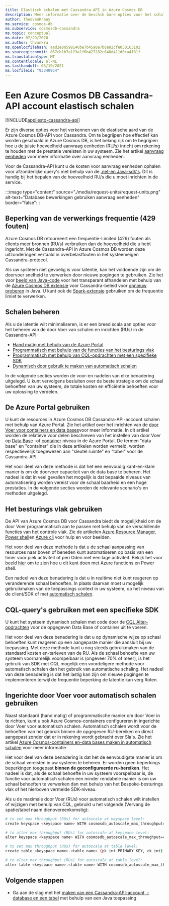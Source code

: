 ```yaml
---
title: Elastisch schalen met Cassandra-API in Azure Cosmos DB
description: Meer informatie over de beschik bare opties voor het schalen van een Azure Cosmos DB Cassandra-API-account en hun voor delen/nadelen
author: TheovanKraay
ms.service: cosmos-db
ms.subservice: cosmosdb-cassandra
ms.topic: conceptual
ms.date: 07/29/2020
ms.author: thvankra
ms.openlocfilehash: aad2e80598146be7b45a8a7b8a02cfe050163102
ms.sourcegitcommit: 867cb1b7a1f3a1f0b427282c648d411d0ca4f81f
ms.translationtype: MT
ms.contentlocale: nl-NL
ms.lasthandoff: 03/19/2021
ms.locfileid: "93340954"
---
```

# <a name="elastically-scale-an-azure-cosmos-db-cassandra-api-account"></a>Een Azure Cosmos DB Cassandra-API account elastisch schalen
[!INCLUDE[appliesto-cassandra-api](includes/appliesto-cassandra-api.md)]

Er zijn diverse opties voor het verkennen van de elastische aard van de Azure Cosmos DB-API voor Cassandra. Om te begrijpen hoe effectief kan worden geschaald in Azure Cosmos DB, is het belang rijk om te begrijpen hoe u de juiste hoeveelheid aanvraag eenheden (RU/s) inricht om rekening te houden met de prestatie vereisten in uw systeem. Zie het artikel [aanvraag eenheden](request-units.md) voor meer informatie over aanvraag eenheden. 

Voor de Cassandra-API kunt u de kosten voor aanvraag eenheden ophalen voor afzonderlijke query's met behulp van de [.net-en Java-sdk's](./find-request-unit-charge-cassandra.md). Dit is handig bij het bepalen van de hoeveelheid RU/s die u moet inrichten in de service.

:::image type="content" source="./media/request-units/request-units.png" alt-text="Database bewerkingen gebruiken aanvraag eenheden" border="false":::

## <a name="handling-rate-limiting-429-errors"></a>Beperking van de verwerkings frequentie (429 fouten)

Azure Cosmos DB retourneert een frequentie-Limited (429) fouten als clients meer bronnen (RU/s) verbruiken dan de hoeveelheid die u hebt ingericht. Met de Cassandra-API in Azure Cosmos DB worden deze uitzonderingen vertaald in overbelastfouten in het systeemeigen Cassandra-protocol. 

Als uw systeem niet gevoelig is voor latentie, kan het voldoende zijn om de doorvoer snelheid te verwerken door nieuwe pogingen te gebruiken. Zie het voor [beeld van Java-code](https://github.com/Azure-Samples/azure-cosmos-cassandra-java-retry-sample) voor het transparant afhandelen met behulp van de [Azure Cosmos DB extensie](https://github.com/Azure/azure-cosmos-cassandra-extensions) voor Cassandra-beleid voor [opnieuw proberen](https://docs.datastax.com/en/developer/java-driver/4.4/manual/core/retries/) in Java. U kunt ook de [Spark-extensie](https://mvnrepository.com/artifact/com.microsoft.azure.cosmosdb/azure-cosmos-cassandra-spark-helper) gebruiken om de frequentie limiet te verwerken.

## <a name="manage-scaling"></a>Schalen beheren

Als u de latentie wilt minimaliseren, is er een breed scala aan opties voor het beheren van de door Voer van schalen en inrichten (RUs) in de Cassandra-API:

* [Hand matig met behulp van de Azure Portal](#use-azure-portal)
* [Programmatisch met behulp van de functies van het besturings vlak](#use-control-plane)
* [Programmatisch met behulp van CQL-opdrachten met een specifieke SDK](#use-cql-queries)
* [Dynamisch door gebruik te maken van automatisch schalen](#use-autoscale)

In de volgende secties worden de voor-en nadelen van elke benadering uitgelegd. U kunt vervolgens besluiten over de beste strategie om de schaal behoeften van uw systeem, de totale kosten en efficiëntie behoeften voor uw oplossing te verdelen.

## <a name="use-the-azure-portal"></a><a id="use-azure-portal"></a>De Azure Portal gebruiken

U kunt de resources in Azure Cosmos DB Cassandra-API-account schalen met behulp van Azure Portal. Zie het artikel over het inrichten van de [door Voer voor containers en data bases](set-throughput.md)voor meer informatie. In dit artikel worden de relatieve voor delen beschreven van het instellen van door Voer op [Data Base](set-throughput.md#set-throughput-on-a-database) -of [container](set-throughput.md#set-throughput-on-a-container) niveau in de Azure Portal. De termen "data base" en "container" die in deze artikelen worden vermeld, worden respectievelijk toegewezen aan "sleutel ruimte" en "tabel" voor de Cassandra-API.

Het voor deel van deze methode is dat het een eenvoudig kant-en-klare manier is om de doorvoer capaciteit van de data base te beheren. Het nadeel is dat in veel gevallen het mogelijk is dat bepaalde niveaus van automatisering worden vereist voor de schaal baarheid en een hoge prestaties. In de volgende secties worden de relevante scenario's en methoden uitgelegd.

## <a name="use-the-control-plane"></a><a id="use-control-plane"></a>Het besturings vlak gebruiken

De API van Azure Cosmos DB voor Cassandra biedt de mogelijkheid om de door Voer programmatisch aan te passen met behulp van de verschillende functies van het controle vlak. Zie de artikelen [Azure Resource Manager](./templates-samples-cassandra.md), [Power shell](powershell-samples.md)en [Azure cli](cli-samples.md) voor hulp en voor beelden.

Het voor deel van deze methode is dat u de schaal aanpassing van resources naar boven of beneden kunt automatiseren op basis van een timer voor piek activiteit of peri Oden met een lage activiteit. Bekijk het voor beeld [hier](https://github.com/Azure-Samples/azure-cosmos-throughput-scheduler) om te zien hoe u dit kunt doen met Azure functions en Power shell.

Een nadeel van deze benadering is dat u in realtime niet kunt reageren op veranderende schaal behoeften. In plaats daarvan moet u mogelijk gebruikmaken van de toepassings context in uw systeem, op het niveau van de client/SDK of met [automatisch schalen](provision-throughput-autoscale.md).

## <a name="use-cql-queries-with-a-specific-sdk"></a><a id="use-cql-queries"></a>CQL-query's gebruiken met een specifieke SDK

U kunt het systeem dynamisch schalen met code door de [CQL Alter-opdrachten](cassandra-support.md#keyspace-and-table-options) voor de opgegeven Data Base of container uit te voeren.

Het voor deel van deze benadering is dat u op dynamische wijze op schaal behoeften kunt reageren op een aangepaste manier die aansluit bij uw toepassing. Met deze methode kunt u nog steeds gebruikmaken van de standaard kosten en-tarieven van de RU. Als de schaal behoefte van uw systeem voornamelijk voorspelbaar is (ongeveer 70% of meer), is het gebruik van SDK met CQL mogelijk een voordeligere methode voor automatisch schalen dan het gebruik van automatische schaling. Het nadeel van deze benadering is dat het lastig kan zijn om nieuwe pogingen te implementeren terwijl de frequentie beperking de latentie kan verg Roten.

## <a name="use-autoscale-provisioned-throughput"></a><a id="use-autoscale"></a>Ingerichte door Voer voor automatisch schalen gebruiken

Naast standaard (hand matig) of programmatische manier om door Voer in te richten, kunt u ook Azure Cosmos-containers configureren in ingerichte door Voer voor automatisch schalen. Automatisch schalen wordt voor de behoeften van het gebruik binnen de opgegeven RU-bereiken en direct aangepast zonder dat er in rekening wordt gebracht over Sla's. Zie het artikel [Azure Cosmos-containers en-data bases maken in automatisch schalen](provision-throughput-autoscale.md) voor meer informatie.

Het voor deel van deze benadering is dat het de eenvoudigste manier is om de schaal vereisten in uw systeem te beheren. Er worden geen beperkings beperkingen toegepast **binnen de geconfigureerde ru-bereiken**. Het nadeel is dat, als de schaal behoefte in uw systeem voorspelbaar is, de functie voor automatisch schalen een minder rendabele manier is om uw schaal behoeften te verwerken dan met behulp van het Bespoke-besturings vlak of het hierboven vermelde SDK-niveau.

Als u de maximale door Voer (RUs) voor automatisch schalen wilt instellen of wijzigen met behulp van CQL, gebruikt u het volgende (Vervang de spatie/tabel naam dienovereenkomstig):

```Bash
# to set max throughput (RUs) for autoscale at keyspace level:
create keyspace <keyspace name> WITH cosmosdb_autoscale_max_throughput=5000;

# to alter max throughput (RUs) for autoscale at keyspace level:
alter keyspace <keyspace name> WITH cosmosdb_autoscale_max_throughput=4000;

# to set max throughput (RUs) for autoscale at table level:
create table <keyspace name>.<table name> (pk int PRIMARY KEY, ck int) WITH cosmosdb_autoscale_max_throughput=5000;

# to alter max throughput (RUs) for autoscale at table level:
alter table <keyspace name>.<table name> WITH cosmosdb_autoscale_max_throughput=4000;
```

## <a name="next-steps"></a>Volgende stappen

- Ga aan de slag met het [maken van een Cassandra-API-account, -database en een tabel](create-cassandra-api-account-java.md) met behulp van een Java toepassing